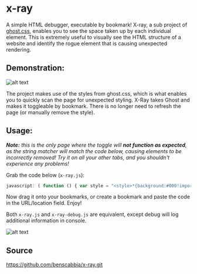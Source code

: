  # x-ray

A simple HTML debugger, executable by bookmark! X-ray, a sub project of [ghost.css](https://gist.github.com/wernull/e9456b7aba5a3f9f91a6#file-ghost-css), enables you to see the space taken up by each individual element. This is extremely useful to visually see the HTML structure of a website and identify the rogue element that is causing unexpected rendering. 

## Demonstration:
![alt text](http://i.imgur.com/ZycRj7m.gif "x-ray demonstration")

The project makes use of the styles from ghost.css, which is what enables you to quickly scan the page for unexpected styling. X-Ray takes Ghost and makes it toggleable by bookmark. There is no longer need to refresh the page (or manually remove the style). 

## Usage: 
*__Note:__ this is the only page where the toggle will __not function as expected__, as the string matcher will match the code below, causing elements to be incorrectly removed! Try it on all your other tabs, and you shouldn't experience any problems!*

Grab the code below (```x-ray.js```):
```javascript
javascript: ( function () { var style = "<style>*{background:#000!important;color:#0f0!important;outline:solid #f00 1px!important;}</style>"; var elements = document.body.getElementsByTagName("*"); var items = []; for (var i = 0; i < elements.length; i++) { if (elements[i].innerHTML.indexOf("background:#000!important;color:#0f0!important;outline:solid #f00 1px!important;") != -1) { items.push(elements[i]); } } if (items.length > 0) { for (var i = 0; i < items.length; i++) { document.body.removeChild(items[i]); } } else { document.body.innerHTML += style; } } )();
``` 

Now drag it onto your bookmarks, or create a bookmark and paste the code in the URL/location field. Enjoy!

Both ```x-ray.js``` and ```x-ray-debug.js``` are equivalent, except debug will log additional information in console. 

![alt text](http://i.imgur.com/o9dhThH.gif "x-ray configuration")


## Source

https://github.com/benscabbia/x-ray.git

